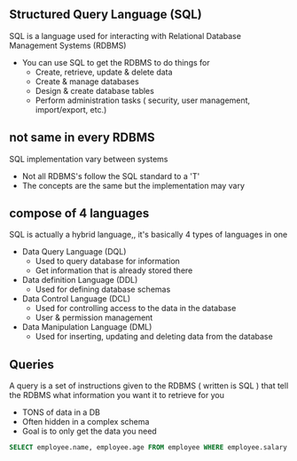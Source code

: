 ## Structured Query Language (SQL)
SQL is a language used for interacting with Relational Database  Management Systems (RDBMS)
- You can use SQL to get the RDBMS to do things for 
	- Create, retrieve, update & delete data 
	- Create & manage databases
	- Design & create database tables
	- Perform administration tasks ( security, user management, import/export, etc.)
## not same in every RDBMS
SQL implementation vary between systems
- Not all RDBMS's follow the SQL standard to a 'T'
- The concepts are the same but the implementation may vary

## compose of 4 languages
SQL is actually a hybrid language,, it's basically 4 types of languages in one
- Data Query Language (DQL)
	- Used to query database for information
	- Get information that is already stored there
- Data definition Language (DDL)
	- Used for defining database schemas
- Data Control Language (DCL)
	- Used for controlling access to the data in the database
	- User & permission management
- Data Manipulation Language (DML)
	- Used for inserting, updating and deleting data from the database


## Queries
A query  is a set of instructions given to the RDBMS ( written is SQL )  that tell the RDBMS what information you want it to retrieve for you
- TONS of data in a DB
- Often hidden in a complex schema
- Goal is to only get the data you need
```sql
SELECT employee.name, employee.age FROM employee WHERE employee.salary > 3000;
```